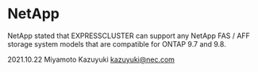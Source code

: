 # NetApp

NetApp stated that EXPRESSCLUSTER can support any NetApp FAS / AFF storage system models that are compatible for ONTAP 9.7 and 9.8.

2021.10.22 Miyamoto Kazuyuki <kazuyuki@nec.com>
